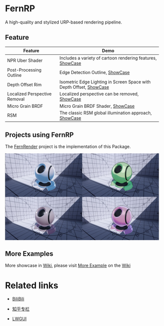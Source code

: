 # FernRP
A high-quality and stylized URP-based rendering pipeline.

## Feature
| Feature                       | Demo                                                                                                                                               |
|-------------------------------|----------------------------------------------------------------------------------------------------------------------------------------------------|
| NPR Uber Shader               | Includes a variety of cartoon rendering features, [ShowCase](https://github.com/FernRP/FernRPExample/wiki/NPR-Shading)                     |
| Post-Processing Outline       | Edge Detection Outline, [ShowCase](https://github.com/FernRP/FernRPExample/wiki/Render-Feature#edge-detection-outline)                             |
| Depth Offset Rim              | Isometric Edge Lighting in Screen Space with Depth Offset, [ShowCase](https://github.com/FernRP/FernRPExample/wiki/Render-Feature#depth-offset-rim) |
| Localized Perspective Removal | Localized perspective can be removed, [ShowCase](https://github.com/FernRP/FernRPExample/wiki/NPR-Shading#persepctive-remove)                      |
| Micro Grain BRDF              | Micro Grain BRDF Shader, [ShowCase](https://github.com/FernRP/FernRPExample/wiki/PBR-Shading#micro-grain-brdf)                                     |
| RSM                           | The classic RSM global illumination approach, [ShowCase](https://github.com/FernRP/FernRPExample/wiki/Global-Illumination#rsm)                      |

## Projects using FernRP

The [FernRender](https://github.com/FernRender/FernRender) project is the implementation of this Package.

![](DocAssets/MaterialBall.jpg)
 
## More Examples
More showcase in [Wiki](https://github.com/DeJhon-Huang/FernNPR/wiki), please visit [More Example](https://github.com/DeJhon-Huang/FernNPR/wiki/More-Example) on the [Wiki](https://github.com/DeJhon-Huang/FernNPR/wiki)

# Related links

- [BiliBili](https://space.bilibili.com/477693184)

- [知乎专栏](https://www.zhihu.com/column/c_1587028302690304000)

- [LWGUI](https://github.com/JasonMa0012/LWGUI)
